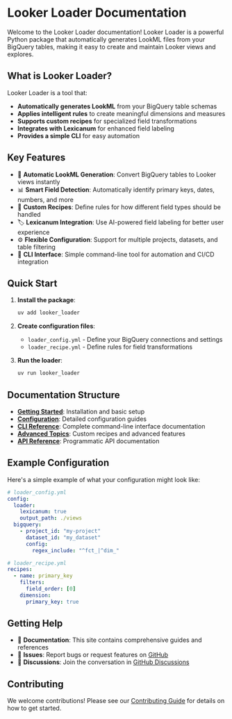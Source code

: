 # Looker Loader Documentation

Welcome to the Looker Loader documentation! Looker Loader is a powerful Python package that automatically generates LookML files from your BigQuery tables, making it easy to create and maintain Looker views and explores.

## What is Looker Loader?

Looker Loader is a tool that:

- **Automatically generates LookML** from your BigQuery table schemas
- **Applies intelligent rules** to create meaningful dimensions and measures
- **Supports custom recipes** for specialized field transformations
- **Integrates with Lexicanum** for enhanced field labeling
- **Provides a simple CLI** for easy automation

## Key Features

- 🚀 **Automatic LookML Generation**: Convert BigQuery tables to Looker views instantly
- 📊 **Smart Field Detection**: Automatically identify primary keys, dates, numbers, and more
- 🎯 **Custom Recipes**: Define rules for how different field types should be handled
- 🏷️ **Lexicanum Integration**: Use AI-powered field labeling for better user experience
- ⚙️ **Flexible Configuration**: Support for multiple projects, datasets, and table filtering
- 🔧 **CLI Interface**: Simple command-line tool for automation and CI/CD integration

## Quick Start

1. **Install the package**:
   ```bash
   uv add looker_loader
   ```

2. **Create configuration files**:
   - `loader_config.yml` - Define your BigQuery connections and settings
   - `loader_recipe.yml` - Define rules for field transformations

3. **Run the loader**:
   ```bash
   uv run looker_loader
   ```

## Documentation Structure

- **[Getting Started](getting-started/installation.md)**: Installation and basic setup
- **[Configuration](configuration/loader-config.md)**: Detailed configuration guides
- **[CLI Reference](cli/cli-reference.md)**: Complete command-line interface documentation
- **[Advanced Topics](advanced/recipes.md)**: Custom recipes and advanced features
- **[API Reference](api/models.md)**: Programmatic API documentation

## Example Configuration

Here's a simple example of what your configuration might look like:

```yaml
# loader_config.yml
config:
  loader:
    lexicanum: true
    output_path: ./views
  bigquery:
    - project_id: "my-project"
      dataset_id: "my_dataset"
      config:
        regex_include: "^fct_|^dim_"
```

```yaml
# loader_recipe.yml
recipes:
  - name: primary_key
    filters:
      field_order: [0]
    dimension:
      primary_key: true
```

## Getting Help

- 📖 **Documentation**: This site contains comprehensive guides and references
- 🐛 **Issues**: Report bugs or request features on [GitHub](https://github.com/your-username/looker-loader/issues)
- 💬 **Discussions**: Join the conversation in [GitHub Discussions](https://github.com/your-username/looker-loader/discussions)

## Contributing

We welcome contributions! Please see our [Contributing Guide](https://github.com/your-username/looker-loader/blob/main/CONTRIBUTING.md) for details on how to get started. 